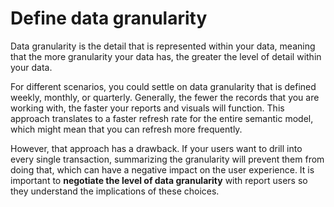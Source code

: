 # Define data granularity

Data granularity is the detail that is represented within your data, meaning that the more granularity your data has, the greater the level of detail within your data.

For different scenarios, you could settle on data granularity that is defined weekly, monthly, or quarterly. Generally, the fewer the records that you are working with, the faster your reports and visuals will function. This approach translates to a faster refresh rate for the entire semantic model, which might mean that you can refresh more frequently.

However, that approach has a drawback. If your users want to drill into every single transaction, summarizing the granularity will prevent them from doing that, which can have a negative impact on the user experience. It is important to **negotiate the level of data granularity** with report users so they understand the implications of these choices.
